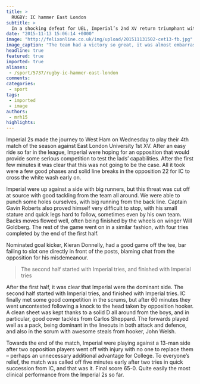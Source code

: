 ```yaml
---
title: >
  RUGBY: IC hammer East London
subtitle: >
  In a shocking defeat for UEL, Imperial’s 2nd XV return triumphant with a 65-0
date: "2015-11-13 15:06:14 +0000"
image: "http://felixonline.co.uk/img/upload/201511131502-cet13-fb.jpg"
image_caption: "The team had a victory so great, it was almost embarrassing"
headline: true
featured: true
imported: true
aliases:
 - /sport/5737/rugby-ic-hammer-east-london
comments:
categories:
 - sport
tags:
 - imported
 - image
authors:
 - mrh15
highlights:
---
```


Imperial 2s made the journey to West Ham on Wednesday to play their 4th match of the season against East London University 1st XV. After an easy ride so far in the league, Imperial were hoping for an opposition that would provide some serious competition to test the lads’ capabilities. After the first few minutes it was clear that this was not going to be the case. All it took were a few good phases and solid line breaks in the opposition 22 for IC to cross the white wash early on.

Imperial were up against a side with big runners, but this threat was cut off at source with good tackling from the team all around. We were able to punch some holes ourselves, with big running from the back line. Captain Gavin Roberts also proved himself very difficult to stop, with his small stature and quick legs hard to follow, sometimes even by his own team. Backs moves flowed well, often being finished by the wheels on winger Will Goldberg. The rest of the game went on in a similar fashion, with four tries completed by the end of the first half.

Nominated goal kicker, Kieran Donnelly, had a good game off the tee, bar failing to slot one directly in front of the posts, blaming chat from the opposition for his misdemeanour.

> The second half started with Imperial tries, and finished with Imperial tries

After the first half, it was clear that Imperial were the dominant side. The second half started with Imperial tries, and finished with Imperial tries. IC finally met some good competition in the scrums, but after 60 minutes they went uncontested following a knock to the head taken by opposition hooker. A clean sheet was kept thanks to a solid D all around from the boys, and in particular, good cover tackles from Carlos Sheppard. The forwards played well as a pack, being dominant in the lineouts in both attack and defence, and also in the scrum with awesome steals from hooker, John Welsh.

Towards the end of the match, Imperial were playing against a 13-man side after two opposition players went off with injury with no one to replace them – perhaps an unnecessary additional advantage for College. To everyone’s relief, the match was called off five minutes early after two tries in quick succession from IC, and that was it. Final score 65-0. Quite easily the most clinical performance from the Imperial 2s so far.

